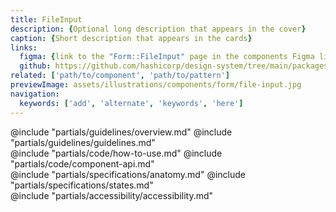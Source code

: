 ```yaml
---
title: FileInput
description: {Optional long description that appears in the cover}
caption: {Short description that appears in the cards}
links:
  figma: {link to the "Form::FileInput" page in the components Figma library}
  github: https://github.com/hashicorp/design-system/tree/main/packages/components/addon/components/hds/form/file-input
related: ['path/to/component', 'path/to/pattern']
previewImage: assets/illustrations/components/form/file-input.jpg
navigation:
  keywords: ['add', 'alternate', 'keywords', 'here']
---
```


<section data-tab="Guidelines">
  @include "partials/guidelines/overview.md"
  @include "partials/guidelines/guidelines.md"
</section>

<section data-tab="Code">
  @include "partials/code/how-to-use.md"
  @include "partials/code/component-api.md"
</section>

<section data-tab="Specifications">
  @include "partials/specifications/anatomy.md"
  @include "partials/specifications/states.md"
</section>

<section data-tab="Accessibility">
  @include "partials/accessibility/accessibility.md"
</section>